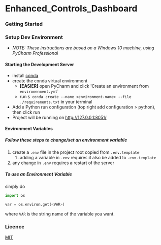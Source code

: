# Enhanced_Controls_Dashboard

### Getting Started

### Setup Dev Environment
   - _NOTE: These instructions are based on a Windows 10 machine, using PyCharm Professional_

#### Starting the Development Server
  - install [conda](https://conda.io/projects/conda/en/latest/user-guide/install/index.html#regular-installation)
  - create the conda virtual environment    
    * **\[EASIER\]** open PyCharm and click 'Create an environment from `environenment.yml`'
    * run `$ conda create --name <environment-name> --file ./requirements.txt` in your terminal
  - Add a Python run configuration (top right add configuration > python), then click run
  - Project will be running on http://127.0.0.1:8051/

#### Environment Variables
##### Follow these steps to change/set an environment variable
  1. create a `.env` file in the project root copied from `.env.template`
     1. adding a variable in `.env` requires it also be added to `.env.template`
  2. any change in `.env` requires a restart of the server

##### To use an Environment Variable
simply do
```python
import os

var = os.environ.get(<VAR>)
```
where `VAR` is the string name of the variable you want.

### Licence
[MIT](./LICENSE)